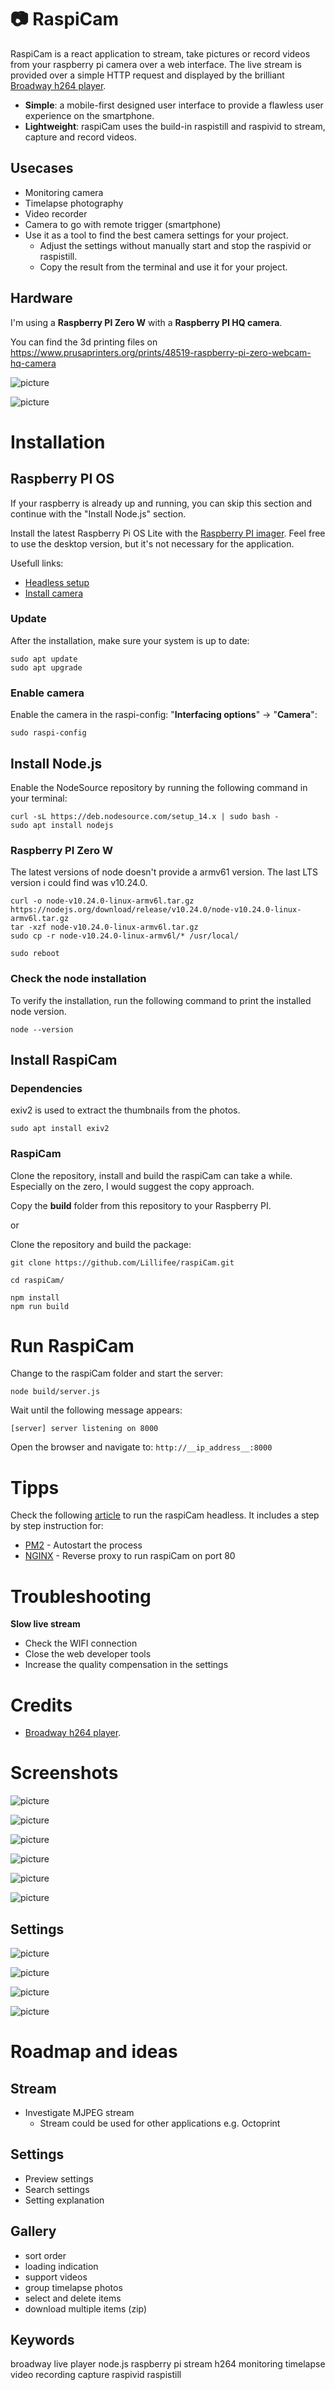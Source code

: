 # 📷 RaspiCam

RaspiCam is a react application to stream, take pictures or record videos from your raspberry pi camera over a web interface. The live stream is provided over a simple HTTP request and displayed by the brilliant [Broadway h264 player](https://github.com/mbebenita/Broadway).

- **Simple**: a mobile-first designed user interface to provide a flawless user experience on the smartphone.
- **Lightweight**: raspiCam uses the build-in raspistill and raspivid to stream, capture and record videos.

## Usecases
- Monitoring camera
- Timelapse photography
- Video recorder
- Camera to go with remote trigger (smartphone)
- Use it as a tool to find the best camera settings for your project.
    - Adjust the settings without manually start and stop the raspivid or raspistill.
    - Copy the result from the terminal and use it for your project.

## Hardware
I'm using a **Raspberry PI Zero W** with a **Raspberry PI HQ camera**.

You can find the 3d printing files on https://www.prusaprinters.org/prints/48519-raspberry-pi-zero-webcam-hq-camera

![picture](screenshots/camera.jpg)

![picture](screenshots/shot2.png)

# Installation

## Raspberry PI OS

If your raspberry is already up and running, you can skip this section and continue with the "Install Node.js" section. 

Install the latest Raspberry Pi OS Lite with the [Raspberry PI imager](https://www.raspberrypi.org/software/). Feel free to use the desktop version, but it's not necessary for the application.  

Usefull links:
- [Headless setup](https://www.tomshardware.com/reviews/raspberry-pi-headless-setup-how-to,6028.html)
- [Install camera](https://raspberrytips.com/install-camera-raspberry-pi/)

### Update

After the installation, make sure your system is up to date:
```
sudo apt update
sudo apt upgrade
```

### Enable camera

Enable the camera in the raspi-config: "**Interfacing options**" -> "**Camera**":
```
sudo raspi-config
```



## Install Node.js

Enable the NodeSource repository by running the following command in your terminal:
```
curl -sL https://deb.nodesource.com/setup_14.x | sudo bash -
sudo apt install nodejs
```

### Raspberry PI Zero W

The latest versions of node doesn't provide a armv61 version.
The last LTS version i could find was v10.24.0. 

```
curl -o node-v10.24.0-linux-armv6l.tar.gz https://nodejs.org/download/release/v10.24.0/node-v10.24.0-linux-armv6l.tar.gz
tar -xzf node-v10.24.0-linux-armv6l.tar.gz
sudo cp -r node-v10.24.0-linux-armv6l/* /usr/local/

sudo reboot
```



### Check the node installation
To verify the installation, run the following command to print the installed node version.

```
node --version
```

## Install RaspiCam

### Dependencies

exiv2 is used to extract the thumbnails from the photos.
```
sudo apt install exiv2
```

### RaspiCam

Clone the repository, install and build the raspiCam can take a while.
Especially on the zero, I would suggest the copy approach.

Copy the **build** folder from this repository to your Raspberry PI.

or

Clone the repository and build the package: 

```
git clone https://github.com/Lillifee/raspiCam.git

cd raspiCam/

npm install
npm run build
```

## 

# Run RaspiCam

Change to the raspiCam folder and start the server:

```
node build/server.js
```

Wait until the following message appears:

` [server] server listening on 8000 `

Open the browser and navigate to: `http://__ip_address__:8000`

# Tipps

Check the following [article](https://dev.to/bogdaaamn/run-your-nodejs-application-on-a-headless-raspberry-pi-4jnn) to run the raspiCam headless. It includes a step by step instruction for:

- [PM2](https://github.com/Unitech/pm2) - Autostart the process
- [NGINX](https://docs.nginx.com/nginx/admin-guide/web-server/reverse-proxy/) - Reverse proxy to run raspiCam on port 80

# Troubleshooting

**Slow live stream**
- Check the WIFI connection 
- Close the web developer tools
- Increase the quality compensation in the settings


# Credits
- [Broadway h264 player](https://github.com/mbebenita/Broadway).

# Screenshots

![picture](screenshots/shot1.png)

![picture](screenshots/shot2.png)

![picture](screenshots/shot3.png)

![picture](screenshots/shot4.png)

![picture](screenshots/shot5.png)

![picture](screenshots/shot6.png)


## Settings


![picture](screenshots/settings1.png)

![picture](screenshots/settings2.png)

![picture](screenshots/settings3.png)

![picture](screenshots/settings4.png)


# Roadmap and ideas

## Stream
 - Investigate MJPEG stream
    - Stream could be used for other applications e.g. Octoprint

## Settings
 - Preview settings
 - Search settings
 - Setting explanation 

## Gallery
 - sort order
 - loading indication
 - support videos
 - group timelapse photos
 - select and delete items
 - download multiple items (zip)

## Keywords
broadway live player node.js raspberry pi stream h264 monitoring timelapse video recording capture raspivid raspistill